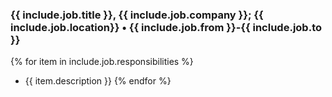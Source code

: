 ### {{ include.job.title }}, {{ include.job.company }}; {{ include.job.location}} • {{ include.job.from }}-{{ include.job.to }}
{% for item in include.job.responsibilities %}
* {{ item.description }}
{% endfor %}